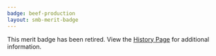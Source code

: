```yaml
---
badge: beef-production
layout: smb-merit-badge
---
```


This merit badge has been retired. View the [History Page](history/) for additional information.
